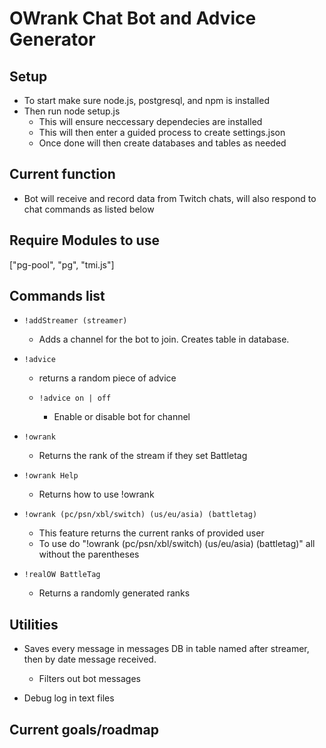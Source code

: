 # OWrank Chat Bot and Advice Generator

## Setup

- To start make sure node.js, postgresql, and npm is installed
- Then run node setup.js
  - This will ensure neccessary dependecies are installed
  - This will then enter a guided process to create settings.json
  - Once done will then create databases and tables as needed

## Current function

- Bot will receive and record data from Twitch chats, will also respond to chat commands as listed below

## Require Modules to use

["pg-pool", "pg", "tmi.js"]

## Commands list

- `!addStreamer (streamer)`

  - Adds a channel for the bot to join. Creates table in database.

- `!advice`

  - returns a random piece of advice

  - `!advice on | off`

    - Enable or disable bot for channel

- `!owrank`

  - Returns the rank of the stream if they set Battletag

- `!owrank Help`

  - Returns how to use !owrank

- `!owrank (pc/psn/xbl/switch) (us/eu/asia) (battletag)`

  - This feature returns the current ranks of provided user
  - To use do "!owrank (pc/psn/xbl/switch) (us/eu/asia) (battletag)" all without the parentheses

- `!realOW BattleTag`

  - Returns a randomly generated ranks

## Utilities

- Saves every message in messages DB in table named after streamer, then by date message received.

  - Filters out bot messages

- Debug log in text files

## Current goals/roadmap
